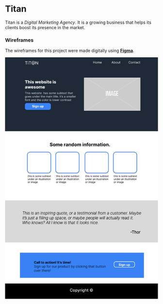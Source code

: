 # Titan

Titan is a *Digital Marketing Agency*. It is a growing business that helps its clients boost its presence in the market.


### Wireframes ###
The wireframes for this project were made digitally using [**Figma**](https://www.figma.com/).

![Website Homepage Wireframe](./images/wireframes/homepage.png "Titan Homepage")
